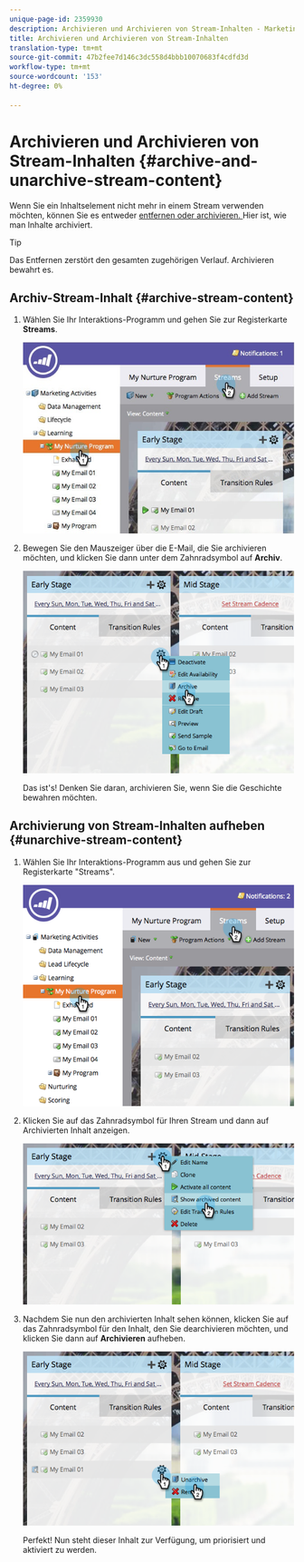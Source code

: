 ```yaml
---
unique-page-id: 2359930
description: Archivieren und Archivieren von Stream-Inhalten - Marketing Docs - Produktdokumentation
title: Archivieren und Archivieren von Stream-Inhalten
translation-type: tm+mt
source-git-commit: 47b2fee7d146c3dc558d4bbb10070683f4cdfd3d
workflow-type: tm+mt
source-wordcount: '153'
ht-degree: 0%

---
```



# Archivieren und Archivieren von Stream-Inhalten {#archive-and-unarchive-stream-content}

Wenn Sie ein Inhaltselement nicht mehr in einem Stream verwenden möchten, können Sie es entweder [entfernen oder archivieren. ](remove-stream-content.md) Hier ist, wie man Inhalte archiviert.

>[!TIP]
>
>Das Entfernen zerstört den gesamten zugehörigen Verlauf. Archivieren bewahrt es.

## Archiv-Stream-Inhalt {#archive-stream-content}

1. Wählen Sie Ihr Interaktions-Programm und gehen Sie zur Registerkarte **Streams**.

   ![](assets/cloneasteam-4.jpg)

1. Bewegen Sie den Mauszeiger über die E-Mail, die Sie archivieren möchten, und klicken Sie dann unter dem Zahnradsymbol auf **Archiv**.

   ![](assets/image2014-9-15-17-3a42-3a7.png)

   Das ist&#39;s! Denken Sie daran, archivieren Sie, wenn Sie die Geschichte bewahren möchten.

## Archivierung von Stream-Inhalten aufheben {#unarchive-stream-content}

1. Wählen Sie Ihr Interaktions-Programm aus und gehen Sie zur Registerkarte &quot;Streams&quot;.

   ![](assets/image2014-9-15-17-3a42-3a11.png)

1. Klicken Sie auf das Zahnradsymbol für Ihren Stream und dann auf Archivierten Inhalt anzeigen.

   ![](assets/image2014-9-15-17-3a42-3a15.png)

1. Nachdem Sie nun den archivierten Inhalt sehen können, klicken Sie auf das Zahnradsymbol für den Inhalt, den Sie dearchivieren möchten, und klicken Sie dann auf **Archivieren** aufheben.

   ![](assets/image2014-9-15-17-3a42-3a24.png)

   Perfekt! Nun steht dieser Inhalt zur Verfügung, um priorisiert und aktiviert zu werden.


